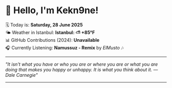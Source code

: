 # 👋 Hello, I'm Kekn9ne!

🗓️ Today is: **Saturday, 28 June 2025**  
🌤️ Weather in Istanbul: **Istanbul: ⛅️  +85°F**  
📊 GitHub Contributions (2024): **Unavailable**  
🎧 Currently Listening: **Namussuz - Remix** by *ElMusto* 🎶

---

_"It isn't what you have or who you are or where you are or what you are doing that makes you happy or unhappy. It is what you think about it. — *Dale Carnegie*"_

---
